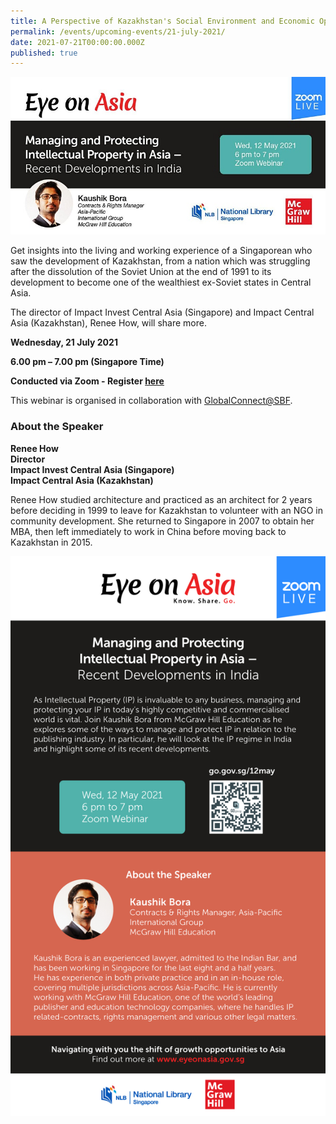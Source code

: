 ```yaml
---
title: A Perspective of Kazakhstan's Social Environment and Economic Opportunities
permalink: /events/upcoming-events/21-july-2021/
date: 2021-07-21T00:00:00.000Z
published: true
---
```

<img src="\images\past-events\12-May-2021\EOA page banner.jpg" style="width:1000px;" />

Get insights into the living and working experience of a Singaporean who saw the development of Kazakhstan, from a nation which was struggling after the dissolution of the Soviet Union at the end of 1991 to its development to become one of the wealthiest ex-Soviet states in Central Asia.

The director of Impact Invest Central Asia (Singapore) and Impact Central Asia (Kazakhstan), Renee How, will share more.

**Wednesday, 21 July 2021**

**6.00 pm – 7.00 pm (Singapore Time)**

**Conducted via Zoom  - Register <a href="https://www.eventbrite.sg/e/eye-on-asia-managing-and-protecting-intellectual-property-in-asia-registration-147924140085" target="_blank">here</a>**

This webinar is organised in collaboration with <a href="https://globalconnect.sbf.org.sg/" target="_blank">GlobalConnect@SBF</a>.


### **About the Speaker**

**Renee How**<br>
**Director**<br>
**Impact Invest Central Asia (Singapore)**<br>
**Impact Central Asia (Kazakhstan)**

Renee How studied architecture and practiced as an architect for 2 years before deciding in 1999 to leave for Kazakhstan to volunteer with an NGO in community development. She returned to Singapore in 2007 to obtain her MBA, then left immediately to work in China before moving back to Kazakhstan in 2015.

<!--##### **Watch the full programme:**

<div class="bp-youtube">
<iframe width="560" height="315" src="https://www.youtube.com/embed/________" frameborder="0" allow="accelerometer; autoplay; encrypted-media; gyroscope; picture-in-picture" allowfullscreen></iframe>
</div>
-->

<a href="https://www.eventbrite.sg/e/eye-on-asia-managing-and-protecting-intellectual-property-in-asia-registration-147924140085"  target="_blank"><img src="\images\past-events\12-May-2021\EOA eDM 12 May 2021.jpg" style="width:800px;" /></a>